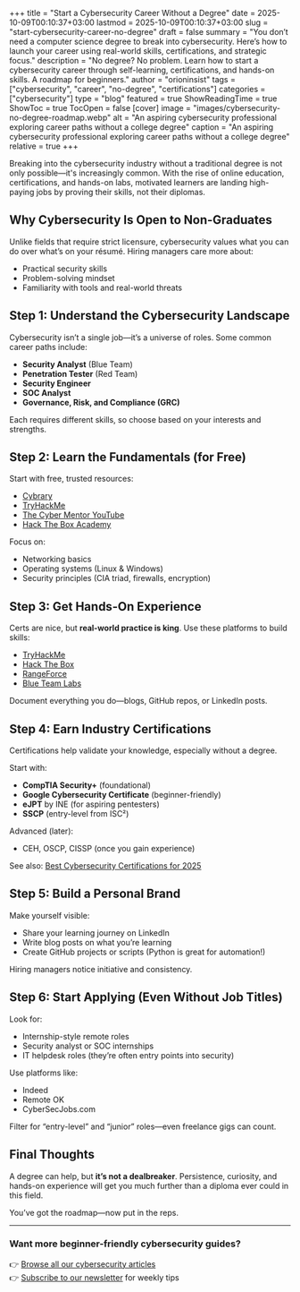 +++
title = "Start a Cybersecurity Career Without a Degree"
date = 2025-10-09T00:10:37+03:00
lastmod = 2025-10-09T00:10:37+03:00
slug = "start-cybersecurity-career-no-degree"
draft = false
summary = "You don’t need a computer science degree to break into cybersecurity. Here’s how to launch your career using real-world skills, certifications, and strategic focus."
description = "No degree? No problem. Learn how to start a cybersecurity career through self-learning, certifications, and hands-on skills. A roadmap for beginners."
author = "orioninsist"
tags = ["cybersecurity", "career", "no-degree", "certifications"]
categories = ["cybersecurity"]
type = "blog"
featured = true
ShowReadingTime = true
ShowToc = true
TocOpen = false
[cover]
image = "images/cybersecurity-no-degree-roadmap.webp"
alt = "An aspiring cybersecurity professional exploring career paths without a college degree"
caption = "An aspiring cybersecurity professional exploring career paths without a college degree"
relative = true
+++

Breaking into the cybersecurity industry without a traditional degree is not only possible—it's increasingly common. With the rise of online education, certifications, and hands-on labs, motivated learners are landing high-paying jobs by proving their skills, not their diplomas.

## Why Cybersecurity Is Open to Non-Graduates

Unlike fields that require strict licensure, cybersecurity values what you can do over what’s on your résumé. Hiring managers care more about:
- Practical security skills
- Problem-solving mindset
- Familiarity with tools and real-world threats

## Step 1: Understand the Cybersecurity Landscape

Cybersecurity isn’t a single job—it’s a universe of roles. Some common career paths include:
- **Security Analyst** (Blue Team)
- **Penetration Tester** (Red Team)
- **Security Engineer**
- **SOC Analyst**
- **Governance, Risk, and Compliance (GRC)**

Each requires different skills, so choose based on your interests and strengths.

## Step 2: Learn the Fundamentals (for Free)

Start with free, trusted resources:
- [Cybrary](https://www.cybrary.it)
- [TryHackMe](https://tryhackme.com)
- [The Cyber Mentor YouTube](https://www.youtube.com/@TheCyberMentor)
- [Hack The Box Academy](https://academy.hackthebox.com)

Focus on:
- Networking basics
- Operating systems (Linux & Windows)
- Security principles (CIA triad, firewalls, encryption)

## Step 3: Get Hands-On Experience

Certs are nice, but **real-world practice is king**. Use these platforms to build skills:
- [TryHackMe](https://tryhackme.com)
- [Hack The Box](https://www.hackthebox.com/)
- [RangeForce](https://www.rangeforce.com/)
- [Blue Team Labs](https://blueteamlabs.online/)

Document everything you do—blogs, GitHub repos, or LinkedIn posts.

## Step 4: Earn Industry Certifications

Certifications help validate your knowledge, especially without a degree.

Start with:
- **CompTIA Security+** (foundational)
- **Google Cybersecurity Certificate** (beginner-friendly)
- **eJPT** by INE (for aspiring pentesters)
- **SSCP** (entry-level from ISC²)

Advanced (later):
- CEH, OSCP, CISSP (once you gain experience)

See also: [Best Cybersecurity Certifications for 2025](/best-cybersecurity-certifications-2025)

## Step 5: Build a Personal Brand

Make yourself visible:
- Share your learning journey on LinkedIn
- Write blog posts on what you’re learning
- Create GitHub projects or scripts (Python is great for automation!)

Hiring managers notice initiative and consistency.

## Step 6: Start Applying (Even Without Job Titles)

Look for:
- Internship-style remote roles
- Security analyst or SOC internships
- IT helpdesk roles (they’re often entry points into security)

Use platforms like:
- Indeed
- Remote OK
- CyberSecJobs.com

Filter for “entry-level” and “junior” roles—even freelance gigs can count.

## Final Thoughts

A degree can help, but **it’s not a dealbreaker**. Persistence, curiosity, and hands-on experience will get you much further than a diploma ever could in this field.

You’ve got the roadmap—now put in the reps.

---

### Want more beginner-friendly cybersecurity guides?

👉 [Browse all our cybersecurity articles](/categories/cybersecurity)  
👉 [Subscribe to our newsletter](https://orioninsist.medium.com/subscribe) for weekly tips


<!-- 

**Image Prompt:**  
A realistic digital illustration of a young professional sitting at a desk surrounded by cybersecurity-related icons (shields, terminal windows, firewalls). They are studying from a laptop without a university diploma in sight. The environment is modern and inspirational, aimed at representing self-taught learning. Add a watermark "orioninsist" at the bottom center.

**Alt Text (and Caption):**  
An aspiring cybersecurity professional exploring career paths without a college degree

 -->
